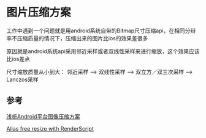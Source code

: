 # 图片压缩方案

工作中遇到一个问题就是用android系统自带的Bitmap尺寸压缩api，在相同分辩率不压缩质量的情况下，压缩出来的图片比ios的效果差很多

原因就是android系统api采用邻近采样或者双线性采样来进行缩放，这个效果应该比ios差点

尺寸缩放质量从小到大： 邻近采样 --> 双线性采样 --> 双立方／双三次采样 --> Lanczos采样

## 参考

[浅析Android平台图像压缩方案](https://juejin.cn/post/6844903614289281031)

[Alias free resize with RenderScript](https://petrakeas.medium.com/alias-free-resize-with-renderscript-5bf15a86ce3)